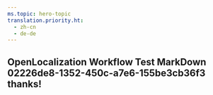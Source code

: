 ```yaml
---
ms.topic: hero-topic
translation.priority.ht: 
  - zh-cn
  - de-de
---
```

## OpenLocalization Workflow Test MarkDown 02226de8-1352-450c-a7e6-155be3cb36f3 thanks!
